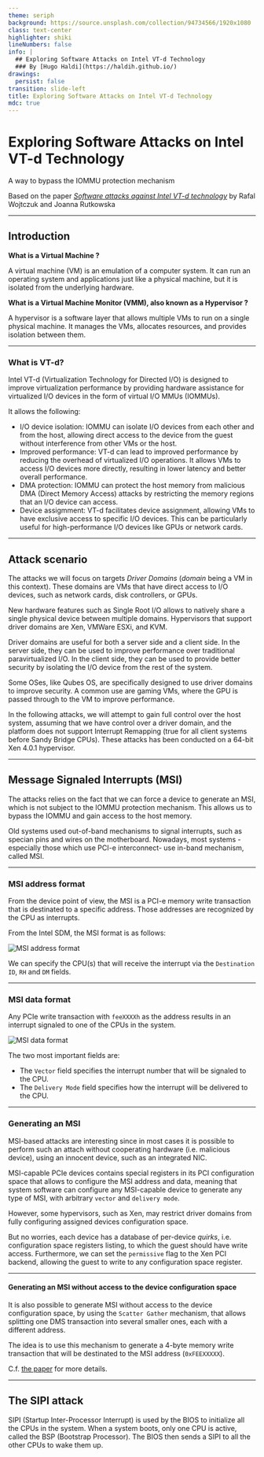 ```yaml
---
theme: seriph
background: https://source.unsplash.com/collection/94734566/1920x1080
class: text-center
highlighter: shiki
lineNumbers: false
info: |
  ## Exploring Software Attacks on Intel VT-d Technology
  ### By [Hugo Haldi](https://haldih.github.io/)
drawings:
  persist: false
transition: slide-left
title: Exploring Software Attacks on Intel VT-d Technology
mdc: true
---
```


# Exploring Software Attacks on Intel VT-d Technology

A way to bypass the IOMMU protection mechanism

Based on the paper *[Software attacks against Intel VT-d technology](https://invisiblethingslab.com/resources/2011/Software%20Attacks%20on%20Intel%20VT-d.pdf)* by Rafal Wojtczuk and Joanna Rutkowska 

---

## Introduction

**What is a Virtual Machine ?**

<p v-click>
A virtual machine (VM) is an emulation of a computer system. It can run an operating system and applications just like a physical machine, but it is isolated from the underlying hardware.
</p>

<p v-click at="+1" style="font-weight: bold;">
What is a Virtual Machine Monitor (VMM), also known as a Hypervisor ?
</p>

<p v-click at="+2">
A hypervisor is a software layer that allows multiple VMs to run on a single physical machine. It manages the VMs, allocates resources, and provides isolation between them.
</p>

---

### What is VT-d?

<p v-click>
Intel VT-d (Virtualization Technology for Directed I/O) is designed to improve virtualization performance by providing hardware assistance for virtualized I/O devices in the form of virtual I/O MMUs (IOMMUs).
</p>

<p v-click at="+1">
It allows the following:
</p>

<v-clicks>

- I/O device isolation: IOMMU can isolate I/O devices from each other and from the host, allowing direct access to the device from the guest without interference from other VMs or the host.
- Improved performance: VT-d can lead to improved performance by reducing the overhead of virtualized I/O operations. It allows VMs to access I/O devices more directly, resulting in lower latency and better overall performance.
- DMA protection: IOMMU can protect the host memory from malicious DMA (Direct Memory Access) attacks by restricting the memory regions that an I/O device can access.
- Device assigmment: VT-d facilitates device assignment, allowing VMs to have exclusive access to specific I/O devices. This can be particularly useful for high-performance I/O devices like GPUs or network cards.

</v-clicks>

---

## Attack scenario

The attacks we will focus on targets *Driver Domains* (*domain* being a VM in this context). These domains are VMs that have direct access to I/O devices, such as network cards, disk controllers, or GPUs.

New hardware features such as Single Root I/O allows to natively share a single physical device between multiple domains. Hypervisors that support driver domains are Xen, VMWare ESXi, and KVM.

Driver domains are useful for both a server side and a client side. In the server side, they can be used to improve performance over traditional paravirtualized I/O. In the client side, they can be used to provide better security by isolating the I/O device from the rest of the system.

Some OSes, like Qubes OS, are specifically designed to use driver domains to improve security. A common use are gaming VMs, where the GPU is passed through to the VM to improve performance.

In the following attacks, we will attempt to gain full control over the host system, assuming that we have control over a driver domain, and the platform does not support Interrupt Remapping (true for all client systems before Sandy Bridge CPUs). These attacks has been conducted on a 64-bit Xen 4.0.1 hypervisor.

---

## Message Signaled Interrupts (MSI)

The attacks relies on the fact that we can force a device to generate an MSI, which is not subject to the IOMMU protection mechanism. This allows us to bypass the IOMMU and gain access to the host memory.

Old systems used out-of-band mechanisms to signal interrupts, such as specian pins and wires on the motherboard. Nowadays, most systems -especially those which use PCI-e interconnect- use in-band mechanism, called MSI.

---

### MSI address format

From the device point of view, the MSI is a PCI-e memory write transaction that is destinated to a specific address. Those addresses are recognized by the CPU as interrupts.

From the Intel SDM, the MSI format is as follows:

![MSI address format](/images/msi_address_format.png)

We can specify the CPU(s) that will receive the interrupt via the `Destination ID`, `RH` and `DM` fields.

---

### MSI data format

Any PCIe write transaction with `feeXXXXh` as the address results in an interrupt signaled to one of the CPUs in the system.

<div class="two-column-div">

![MSI data format](/images/msi_data_format.png)

The two most important fields are:

- The `Vector` field specifies the interrupt number that will be signaled to the CPU.
- The `Delivery Mode` field specifies how the interrupt will be delivered to the CPU.

</div>

---

### Generating an MSI

MSI-based attacks are interesting since in most cases it is possible to perform such an attach without cooperating hardware (i.e. malicious device), using an innocent device, such as an integrated NIC.

MSI-capable PCIe devices contains special registers in its PCI configuration space that allows to configure the MSI address and data, meaning that system software can configure any MSI-capable device to generate any type of MSI, with arbitrary `vector` and `delivery mode`.

However, some hypervisors, such as Xen, may restrict driver domains from fully configuring assigned devices configuration space.

But no worries, each device has a database of per-device *quirks*, i.e. configuration space registers listing, to which the guest should have write access. Furthermore, we can set the `permissive` flag to the Xen PCI backend, allowing the guest to write to any configuration space register.

---

#### Generating an MSI without access to the device configuration space

It is also possible to generate MSI without access to the device configuration space, by using the `Scatter Gather` mechanism, that allows splitting one DMS transaction into several smaller ones, each with a different address.

The idea is to use this mechanism to generate a 4-byte memory write transaction that will be destinated to the MSI address (`0xFEEXXXXX`).

C.f. [the paper](https://invisiblethingslab.com/resources/2011/Software%20Attacks%20on%20Intel%20VT-d.pdf) for more details.

---

## The SIPI attack

SIPI (Startup Inter-Processor Interrupt) is used by the BIOS to initialize all the CPUs in the system. When a system boots, only one CPU is active, called the BSP (Bootstrap Processor). The BIOS then sends a SIPI to all the other CPUs to wake them up.

